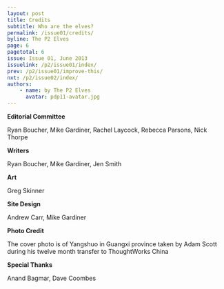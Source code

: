 ```yaml
---
layout: post
title: Credits
subtitle: Who are the elves?
permalink: /issue01/credits/
byline: The P2 Elves
page: 6
pagetotal: 6
issue: Issue 01, June 2013
issuelink: /p2/issue01/index/
prev: /p2/issue01/improve-this/
nxt: /p2/issue02/index/
authors:
    - name: by The P2 Elves
      avatar: pdp11-avatar.jpg
---
```

**Editorial Committee**

Ryan Boucher, Mike Gardiner, Rachel Laycock, Rebecca Parsons, Nick Thorpe

**Writers**

Ryan Boucher, Mike Gardiner, Jen Smith

**Art**

Greg Skinner

**Site Design**

Andrew Carr, Mike Gardiner

**Photo Credit**

The cover photo is of Yangshuo in Guangxi province taken by Adam Scott during his twelve month transfer to ThoughtWorks China

**Special Thanks**

Anand Bagmar, Dave Coombes
